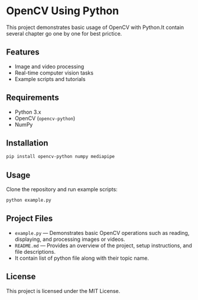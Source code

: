 # OpenCV Using Python

This project demonstrates basic usage of OpenCV with Python.It contain several chapter go one by one for best prictice.

## Features

- Image and video processing
- Real-time computer vision tasks
- Example scripts and tutorials

## Requirements

- Python 3.x
- OpenCV (`opencv-python`)
- NumPy

## Installation

```bash
pip install opencv-python numpy mediapipe
```

## Usage

Clone the repository and run example scripts:

```bash
python example.py
```

## Project Files

- `example.py` — Demonstrates basic OpenCV operations such as reading, displaying, and processing images or videos.
- `README.md` — Provides an overview of the project, setup instructions, and file descriptions.
- It contain list of python file along with their topic name.

## License

This project is licensed under the MIT License.
